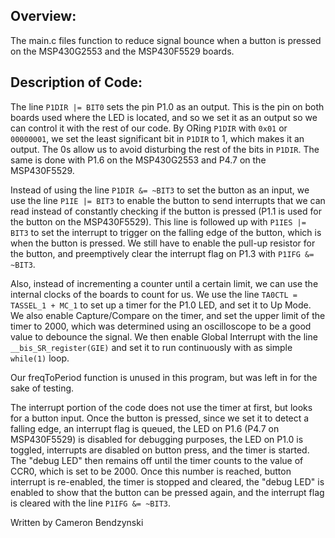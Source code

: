 ## Overview:
The main.c files function to reduce signal bounce when a button is pressed on the MSP430G2553 and the MSP430F5529 boards.

## Description of Code:
The line `P1DIR |= BIT0` sets the pin P1.0 as an output. This is the pin on both boards used where the LED is located, and so we set it as an output so we can control it with the rest of our code. By ORing `P1DIR` with `0x01` or `00000001`, we set the least significant bit in `P1DIR` to 1, which makes it an output. The 0s allow us to avoid disturbing the rest of the bits in `P1DIR`. The same is done with P1.6 on the MSP430G2553 and P4.7 on the MSP430F5529.

Instead of using the line `P1DIR &= ~BIT3` to set the button as an input, we use the line `P1IE |= BIT3` to enable the button to send interrupts that we can read instead of constantly checking if the button is pressed (P1.1 is used for the button on the MSP430F5529). This line is followed up with `P1IES |= BIT3` to set the interrupt to trigger on the falling edge of the button, which is when the button is pressed. We still have to enable the pull-up resistor for the button, and preemptively clear the interrupt flag on P1.3 with `P1IFG &= ~BIT3`.

Also, instead of incrementing a counter until a certain limit, we can use the internal clocks of the boards to count for us. We use the line `TA0CTL = TASSEL_1 + MC_1` to set up a timer for the P1.0 LED, and set it to Up Mode. We also enable Capture/Compare on the timer, and set the upper limit of the timer to 2000, which was determined using an oscilloscope to be a good value to debounce the signal. We then enable Global Interrupt with the line `__bis_SR_register(GIE)` and set it to run continuously with as simple `while(1)` loop.

Our freqToPeriod function is unused in this program, but was left in for the sake of testing.

The interrupt portion of the code does not use the timer at first, but looks for a button input. Once the button is pressed, since we set it to detect a falling edge, an interrupt flag is queued, the LED on P1.6 (P4.7 on MSP430F5529) is disabled for debugging purposes, the LED on P1.0 is toggled, interrupts are disabled on button press, and the timer is started. The "debug LED" then remains off until the timer counts to the value of CCR0, which is set to be 2000. Once this number is reached, button interrupt is re-enabled, the timer is stopped and cleared, the "debug LED" is enabled to show that the button can be pressed again, and the interrupt flag is cleared with the line `P1IFG &= ~BIT3`.

Written by Cameron Bendzynski
